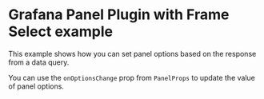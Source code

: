 # Grafana Panel Plugin with Frame Select example

This example shows how you can set panel options based on the response from a data query.

You can use the `onOptionsChange` prop from `PanelProps` to update the value of panel options.
